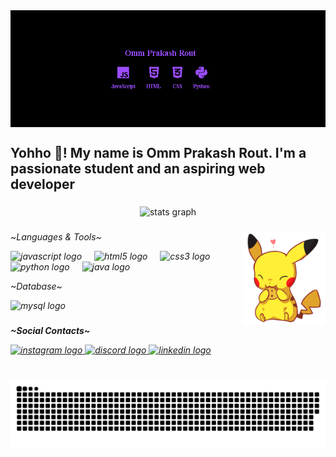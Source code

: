 <img src="pics/Background.png" align="center" width="1000"/>
<h2 align="left">Yohho 👋! My name is Omm Prakash Rout. I'm a passionate student and an aspiring web developer</h2>

###

<div align="center">
  <img src="https://github-readme-stats.vercel.app/api?username=Jack-O-trades&hide_title=false&hide_rank=false&show_icons=true&include_all_commits=true&count_private=true&disable_animations=false&theme=dark&locale=en&hide_border=false" height="150" alt="stats graph"  />
</div>

###

<img align="right" height="150" src="pics/pikachucookie.gif"  />

###

<div align="left">
  <p>~<I>Languages & Tools<I>~</p>
  <img src="https://cdn.jsdelivr.net/gh/devicons/devicon/icons/javascript/javascript-original.svg" height="30" alt="javascript logo"  />
  <img width="12" />
  <img src="https://cdn.simpleicons.org/html5/E34F26" height="30" alt="html5 logo"  />
  <img width="12" />
  <img src="https://cdn.simpleicons.org/css3/1572B6" height="30" alt="css3 logo"  />
  <img width="12" />
  <img src="https://cdn.jsdelivr.net/gh/devicons/devicon/icons/python/python-original.svg" height="30" alt="python logo"  />
  <img width="12" />
  <img src="https://cdn.jsdelivr.net/gh/devicons/devicon/icons/java/java-original.svg" height="30" alt="java logo"  />
  <img width="12" />
  <br>

  <p>~Database~</p>
  <img src="https://cdn.simpleicons.org/mysql/4479A1" height="30" alt="mysql logo"  />
</div>

###
<p><b>~Social Contacts~</b></p>
<div align="left">
  <a href="https://www.instagram.com/ommprout_/" target="_blank">
    <img src="https://img.shields.io/static/v1?message=Instagram&logo=instagram&label=&color=E4405F&logoColor=white&labelColor=&style=for-the-badge" height="35" alt="instagram logo"  />
  </a>
  <a href="https://discord.com/users/769262481763336232" target="_blank">
    <img src="https://img.shields.io/static/v1?message=Discord&logo=discord&label=&color=7289DA&logoColor=white&labelColor=&style=for-the-badge" height="35" alt="discord logo"  />
  </a>
  <a href="https://www.linkedin.com/in/omm-prakash-rout/" target="_blank">
    <img src="https://img.shields.io/static/v1?message=LinkedIn&logo=linkedin&label=&color=0077B5&logoColor=white&labelColor=&style=for-the-badge" height="35" alt="linkedin logo"  />
  </a>
</div>

###

<br clear="both">

<img src="https://github.com/Jack-O-trades/Jack-O-trades/blob/output/github-snake-dark.svg" alt="Snake animation" />

###

